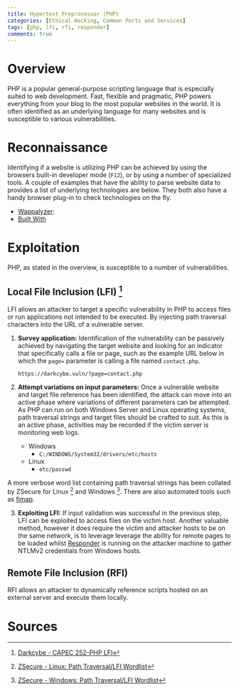 ```yaml
---
title: Hypertext Preprocessor (PHP)
categories: [Ethical Hacking, Common Ports and Services]
tags: [php, lfi, rfi, responder]
comments: true
---
```


# Overview

PHP is a popular general-purpose scripting language that is especially suited to web development. Fast, flexible and pragmatic, PHP powers everything from your blog to the most popular websites in the world. It is often identified as an underlying language for many websites and is susceptible to various vulnerabilities.

# Reconnaissance

Identifying if a website is utilizing PHP can be achieved by using the browsers built-in developer mode (`F12`), or by using a number of specialized tools. A couple of examples that have the ability to parse website data to provides a list of underlying technologies are below. They both also have a handy browser plug-in to check technologies on the fly.

- [Wappalyzer](https://www.wappalyzer.com/): 
- [Built With](https://builtwith.com/)

# Exploitation

PHP, as stated in the overview, is susceptible to a number of vulnerabilities.

## Local File Inclusion (LFI) [^1]

LFI allows an attacker to target a specific vulnerability in PHP to access files or run applications not intended to be executed. By injecting path traversal characters into the URL of a vulnerable server. 

1. **Survey application:** Identification of the vulnerability can be passively achieved by navigating the target website and looking for an indicator that specifically calls a file or page, such as the example URL below in which the `page=` parameter is calling a file named `contact.php`.

    ```plaintext
    https://darkcybe.vuln/?page=contact.php
    ```

2. **Attempt variations on input parameters:** Once a vulnerable website and target file reference has been identified, the attack can move into an active phase where variations of different parameters can be attempted. As PHP can run on both Windows Server and Linux operating systems, path traversal strings and target files should be crafted to suit. As this is an active phase, activities may be recorded if the victim server is monitoring web logs.
   - Windows
     - `C:/WINDOWS/System32/drivers/etc/hosts`
   - Linux
     - `etc/passwd`

A more verbose word list containing path traversal strings has been collated by ZSecure for Linux [^2] and Windows [^3]. There are also automated tools such as [fimap](https://github.com/kurobeats/fimap).

3. **Exploiting LFI:** If input validation was successful in the previous step, LFI can be exploited to access files on the victim host. Another valuable method, however it does require the victim and attacker hosts to be on the same network, is to leverage leverage the ability for remote pages to be loaded whilst [Responder](https://darkcybe.github.io/posts/Responder/) is running on the attacker machine to gather NTLMv2 credentials from Windows hosts.

## Remote File Inclusion (RFI)

RFI allows an attacker to dynamically reference scripts hosted on an external server and execute them locally.

# Sources
[^1]: [Darkcybe - CAPEC 252-PHP LFI](https://darkcybe.github.io/posts/252-PHP)
[^2]: [ZSecure - Linux: Path Traversal/LFI Wordlist](https://zsecure.uk/blog/linux-path-traversal-lfi-wordlist/)
[^3]: [ZSecure - Windows: Path Traversal/LFI Wordlist](https://zsecure.uk/blog/windows-path-traversal-lfi-wordlist/)